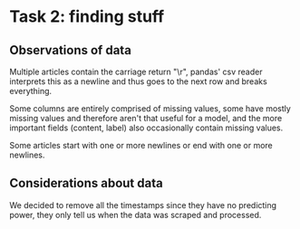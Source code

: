 # Task 2: finding stuff

## Observations of data
Multiple articles contain the carriage return "\r", pandas' csv reader interprets this as a newline and thus goes to the next row and breaks everything.  

Some columns are entirely comprised of missing values, some have mostly missing values and therefore aren't that useful for a model, and the more important fields (content, label) also occasionally contain missing values.  

Some articles start with one or more newlines or end with one or more newlines.  

## Considerations about data
We decided to remove all the timestamps since they have no predicting power, they only tell us when the data was scraped and processed.  
